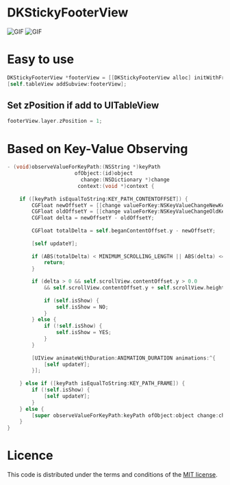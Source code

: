 # DKStickyFooterView


![GIF](https://raw.githubusercontent.com/zhangao0086/DKStickyFooterView/master/Preview1.gif)
![GIF](https://raw.githubusercontent.com/zhangao0086/DKStickyFooterView/master/Preview2.gif)

# Easy to use

```objective-c
DKStickyFooterView *footerView = [[DKStickyFooterView alloc] initWithFrame:CGRectMake(0, 0, 0, 44)];
[self.tableView addSubview:footerView];
```

## Set zPosition if add to UITableView

```objective-c
footerView.layer.zPosition = 1;
```

# Based on Key-Value Observing

```objective-c
- (void)observeValueForKeyPath:(NSString *)keyPath
                      ofObject:(id)object
                        change:(NSDictionary *)change
                       context:(void *)context {
    
    if ([keyPath isEqualToString:KEY_PATH_CONTENTOFFSET]) {
        CGFloat newOffsetY = [[change valueForKey:NSKeyValueChangeNewKey] CGPointValue].y;
        CGFloat oldOffsetY = [[change valueForKey:NSKeyValueChangeOldKey] CGPointValue].y;
        CGFloat delta = newOffsetY - oldOffsetY;
        
        CGFloat totalDelta = self.beganContentOffset.y - newOffsetY;
        
        [self updateY];
        
        if (ABS(totalDelta) < MINIMUM_SCROLLING_LENGTH || ABS(delta) <= 0.5) {
            return;
        }

        if (delta > 0 && self.scrollView.contentOffset.y > 0.0
            && self.scrollView.contentOffset.y + self.scrollView.height < self.scrollView.contentSize.height) {
            
            if (self.isShow) {
                self.isShow = NO;
            }
        } else {
            if (!self.isShow) {
                self.isShow = YES;
            }
        }
        
        [UIView animateWithDuration:ANIMATION_DURATION animations:^{
            [self updateY];
        }];
        
    } else if ([keyPath isEqualToString:KEY_PATH_FRAME]) {
        if (!self.isShow) {
            [self updateY];
        }
    } else {
        [super observeValueForKeyPath:keyPath ofObject:object change:change context:context];
    }
}

```

# Licence
This code is distributed under the terms and conditions of the <a href="https://github.com/zhangao0086/DKStickyFooterView/master/LICENSE">MIT license</a>.
